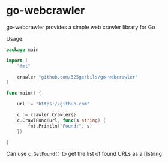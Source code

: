 # go-webcrawler
go-webcrawler provides a simple web crawler library for Go

Usage:

```go
package main

import (
	"fmt"

	crawler "github.com/325gerbils/go-webcrawler"
)

func main() {

	url := "https://github.com"

	c := crawler.Crawler{}
	c.CrawlFunc(url, func(s string) {
		fmt.Println("Found:", s)
	})

}

```

Can use `c.GetFound()` to get the list of found URLs as a []string
